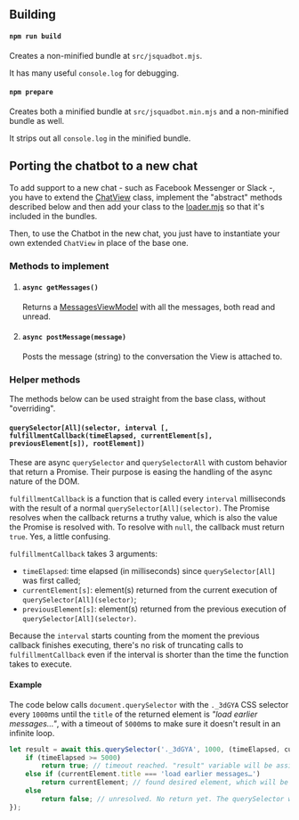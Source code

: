 ## Building

#### `npm run build`
Creates a non-minified bundle at `src/jsquadbot.mjs`.

It has many useful `console.log` for debugging.

#### `npm prepare`
Creates both a minified bundle at `src/jsquadbot.min.mjs` and a non-minified bundle as well.

It strips out all `console.log` in the minified bundle.

## Porting the chatbot to a new chat
To add support to a new chat - such as Facebook Messenger or Slack -, you have to extend the [ChatView](./src/views/ChatView.mjs) class, implement the "abstract" methods described below and then add your class to the [loader.mjs](./src/loader.mjs) so that it's included in the bundles.

Then, to use the Chatbot in the new chat, you just have to instantiate your own extended `ChatView` in place of the base one.

### Methods to implement

1. #### `async getMessages()`
	Returns a [MessagesViewModel](./src/views/viewmodels/MessagesViewModel.mjs) with all the messages, both read and unread.

1. #### `async postMessage(message)`
	Posts the message (string) to the conversation the View is attached to.

### Helper methods
The methods below can be used straight from the base class, without "overriding".

#### `querySelector[All](selector, interval [, fulfillmentCallback(timeElapsed, currentElement[s], previousElement[s]), rootElement])`

These are async `querySelector` and `querySelectorAll` with custom behavior that return a Promise. Their purpose is easing the handling of the async nature of the DOM.

`fulfillmentCallback` is a function that is called every `interval` milliseconds with the result of a normal `querySelector[All](selector)`. The Promise resolves when the callback returns a truthy value, which is also the value the Promise is resolved with. To resolve with `null`, the callback must return `true`. Yes, a little confusing.

`fulfillmentCallback` takes 3 arguments:
- `timeElapsed`: time elapsed (in milliseconds) since `querySelector[All]` was first called;
- `currentElement[s]`: element(s) returned from the current execution of `querySelector[All](selector)`;
- `previousElement[s]`: element(s) returned from the previous execution of `querySelector[All](selector)`.

Because the `interval` starts counting from the moment the previous callback finishes executing, there's no risk of truncating calls to `fulfillmentCallback` even if the interval is shorter than the time the function takes to execute.

#### Example
The code below calls `document.querySelector` with the `._3dGYA` CSS selector every `1000`ms until the `title` of the returned element is _"load earlier messages…"_, with a timeout of `5000`ms to make sure it doesn't result in an infinite loop.

```javascript
let result = await this.querySelector('._3dGYA', 1000, (timeElapsed, currentElement) => {
	if (timeElapsed >= 5000)
		return true; // timeout reached. "result" variable will be assigned null
	else if (currentElement.title === 'load earlier messages…')
		return currentElement; // found desired element, which will be assigned to the "result" variable
	else
		return false; // unresolved. No return yet. The querySelector will be called again after 1000ms
});
```